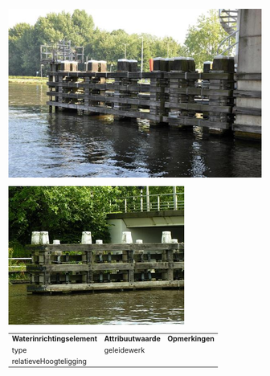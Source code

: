 ![](media/4a2f70be1400926e87fd1c048d285659b3f098e0.jpg)

![](media/5410ae9e4e4276630fc0fc45ce941c19959c7981.jpg)

|                             |                     |                 |
|-----------------------------|---------------------|-----------------|
| **Waterinrichtingselement** | **Attribuutwaarde** | **Opmerkingen** |
| type                        | geleidewerk         |                 |
| relatieveHoogteligging      |                     |                 |
